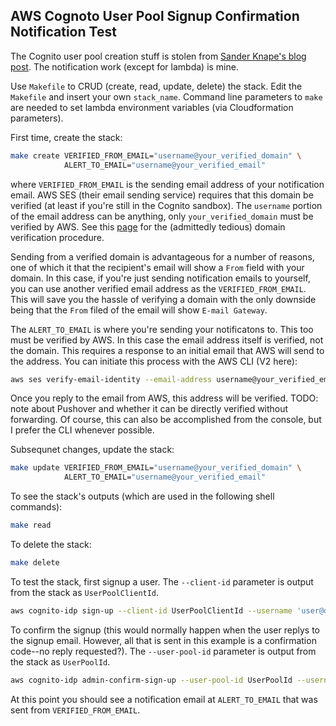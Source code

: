 ## AWS Cognoto User Pool Signup Confirmation Notification Test

The Cognito user pool creation stuff is stolen from [Sander Knape's blog post](https://sanderknape.com/2020/08/amazon-cognito-jwts-authenticate-amazon-http-api/). The notification work (except for lambda) is mine.

Use `Makefile` to CRUD (create, read, update, delete) the stack. Edit the `Makefile` and insert your own `stack_name`. Command line parameters to `make` are needed to set lambda environment variables (via Cloudformation parameters).

First time, create the stack:

```sh
make create VERIFIED_FROM_EMAIL="username@your_verified_domain" \
            ALERT_TO_EMAIL="username@your_verified_email"
```

where `VERIFIED_FROM_EMAIL` is the sending email address of your notification email. AWS SES (their email sending service) requires that this domain be verified (at least if you're still in the Cognito sandbox). The `username` portion of the email address can be anything, only `your_verified_domain` must be verified by AWS. See this [page](https://docs.aws.amazon.com/ses/latest/dg/creating-identities.html) for the (admittedly tedious) domain verification procedure.

Sending from a verified domain is advantageous for a number of reasons, one of which it that the recipient's email will show a `From` field with your domain. In this case, if you're just sending notification emails to yourself, you can use another verified email address as the `VERIFIED_FROM_EMAIL`. This will save you the hassle of verifying a domain with the only downside being that the `From` filed of the email will show `E-mail Gateway`.

The `ALERT_TO_EMAIL` is where you're sending your notificatons to. This too must be verified by AWS. In this case the email address itself is verified, not the domain. This requires a response to an initial email that AWS will send to the address. You can initiate this process with the AWS CLI (V2 here):

```sh
aws ses verify-email-identity --email-address username@your_verified_email
```

Once you reply to the email from AWS, this address will be verified.
TODO: note about Pushover and whether it can be directly verified without forwarding. Of course, this can also be accomplished from the console, but I prefer the CLI whenever possible.

Subsequnet changes, update the stack:

```sh
make update VERIFIED_FROM_EMAIL="username@your_verified_domain" \
            ALERT_TO_EMAIL="username@your_verified_email"
```

To see the stack's outputs (which are used in the following shell commands):

```sh
make read
```

To delete the stack:

```sh
make delete
```

To test the stack, first signup a user. The `--client-id` parameter is output from the stack as `UserPoolClientId`.

```sh
aws cognito-idp sign-up --client-id UserPoolClientId --username 'user@doofus.com' --password 'Crust123!'
```

To confirm the signup (this would normally happen when the user replys to the signup email. However, all that is sent in this example is a confirmation code--no reply requested?). The `--user-pool-id` parameter is output from the stack as `UserPoolId`.

```sh
aws cognito-idp admin-confirm-sign-up --user-pool-id UserPoolId --username 'user@doofus.com'
```

At this point you should see a notification email at `ALERT_TO_EMAIL` that was sent from `VERIFIED_FROM_EMAIL`.
